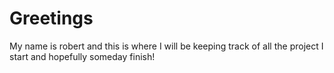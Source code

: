 # Greetings
My name is robert and this is where I will be keeping track of all the project I start and hopefully someday finish!
